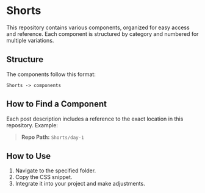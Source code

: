 # Shorts

This repository contains various components, organized for easy access and
reference. Each component is structured by category and numbered for multiple
variations.

## Structure

The components follow this format:

```
Shorts -> components
```

## How to Find a Component

Each post description includes a reference to the exact location in
this repository. Example:

> **Repo Path:** `Shorts/day-1`

## How to Use

1. Navigate to the specified folder.
2. Copy the CSS snippet.
3. Integrate it into your project and make adjustments.
